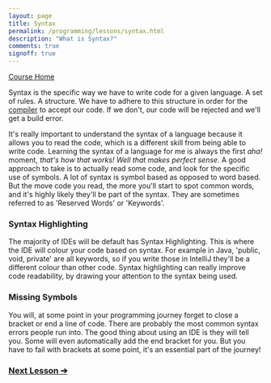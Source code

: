 ```yaml
---
layout: page
title: Syntax
permalink: /programming/lessons/syntax.html
description: "What is Syntax?"
comments: true
signoff: true
---
```

[Course Home](../course)

Syntax is the specific way we have to write code for a given language. A set of rules. A structure. We have to adhere to this structure in order for the [compiler](../lessons/compilers) to accept our code. If we don't, our code will be rejected and we'll get a build error.

It's really important to understand the syntax of a language because it allows you to read the code, which is a different skill from being able to write code. Learning the syntax of a language for me is always the first _aha!_ moment, _that's how that works!_ _Well that makes perfect sense_. A good approach to take is to actually read some code, and look for the specific use of symbols. A lot of syntax is symbol based as opposed to word based. But the move code you read, the more you'll start to spot common words, and it's highly likely they'll be part of the syntax. They are sometimes referred to as 'Reserved Words' or 'Keywords'.

### Syntax Highlighting
The majority of IDEs will be default has Syntax Highlighting. This is where the IDE will colour your code based on syntax. For example in Java, 'public, void, private' are all keywords, so if you write those in IntelliJ they'll be a different colour than other code. Syntax highlighting can really improve code readability, by drawing your attention to the syntax being used. 

### Missing Symbols
You will, at some point in your programming journey forget to close a bracket or end a line of code. There are probably the most common syntax errors people run into. The good thing about using an IDE is they will tell you. Some will even automatically add the end bracket for you. But you have to fail with brackets at some point, it's an essential part of the journey!

### [Next Lesson &#10132;](../lessons/compilers)